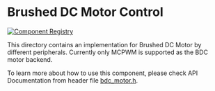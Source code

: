 # Brushed DC Motor Control

[![Component Registry](https://components.espressif.com/components/espressif/bdc_motor/badge.svg)](https://components.espressif.com/components/espressif/bdc_motor)

This directory contains an implementation for Brushed DC Motor by different peripherals. Currently only MCPWM is supported as the BDC motor backend.

To learn more about how to use this component, please check API Documentation from header file [bdc_motor.h](./include/bdc_motor.h).
